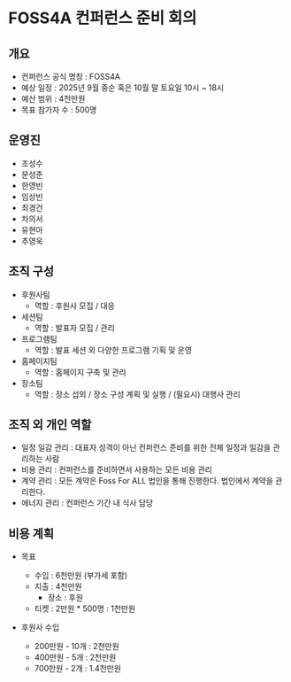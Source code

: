 # FOSS4A 컨퍼런스 준비 회의

## 개요
* 컨퍼런스 공식 명칭 : FOSS4A
* 예상 일정 : 2025년 9월 중순 혹은 10월 말 토요일 10시 ~ 18시
* 예산 범위 : 4천만원
* 목표 참가자 수 : 500명

## 운영진
* 조성수
* 문성준
* 한영빈
* 임상빈
* 최경건
* 차의서
* 유현아
* 추영욱

## 조직 구성
* 후원사팀
  * 역할 : 후원사 모집 / 대응
* 세션팀
  * 역할 : 발표자 모집 / 관리
* 프로그램팀
  * 역할 : 발표 세션 외 다양한 프로그램 기획 및 운영
* 홈페이지팀
  * 역할 : 홈페이지 구축 및 관리
* 장소팀
  * 역할 : 장소 섭외 / 장소 구성 계획 및 실행 / (필요시) 대행사 관리

## 조직 외 개인 역할
* 일정 일감 관리 : 대표자 성격이 아닌 컨퍼런스 준비를 위한 전체 일정과 일감을 관리하는 사람
* 비용 관리 : 컨퍼런스를 준비하면서 사용하는 모든 비용 관리
* 계약 관리 : 모든 계약은 Foss For ALL 법인을 통해 진행한다. 법인에서 계약을 관리한다.
* 에너지 관리 : 컨퍼런스 기간 내 식사 담당

## 비용 계획
* 목표
  * 수입 : 6천만원 (부가세 포함)
  * 지출 : 4천만원
    * 장소 : 후원
  * 티켓 : 2만원 * 500명 : 1천만원

* 후원사 수입
  * 200만원 - 10개 : 2천만원
  * 400만원 - 5개 : 2천만원
  * 700만원 - 2개 : 1.4천만원